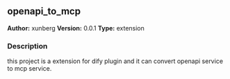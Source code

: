 ## openapi_to_mcp

**Author:** xunberg
**Version:** 0.0.1
**Type:** extension

### Description
this project is a extension for dify plugin and it can convert openapi service to mcp service.


